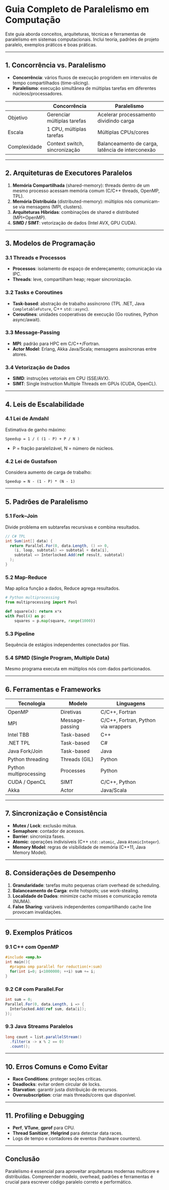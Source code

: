 # Guia Completo de Paralelismo em Computação

Este guia aborda conceitos, arquiteturas, técnicas e ferramentas de paralelismo em sistemas computacionais. Inclui teoria, padrões de projeto paralelo, exemplos práticos e boas práticas.

---

## 1. Concorrência vs. Paralelismo

* **Concorrência**: vários fluxos de execução progridem em intervalos de tempo compartilhados (time-slicing).
* **Paralelismo**: execução simultânea de múltiplas tarefas em diferentes núcleos/processadores.

|              | Concorrência                  | Paralelismo                                      |
| ------------ | ----------------------------- | ------------------------------------------------ |
| Objetivo     | Gerenciar múltiplas tarefas   | Acelerar processamento dividindo carga           |
| Escala       | 1 CPU, múltiplas tarefas      | Múltiplas CPUs/cores                             |
| Complexidade | Context switch, sincronização | Balanceamento de carga, latência de interconexão |

---

## 2. Arquiteturas de Executores Paralelos

1. **Memória Compartilhada** (shared-memory): threads dentro de um mesmo processo acessam memória comum (C/C++ threads, OpenMP, TPL).
2. **Memória Distribuída** (distributed-memory): múltiplos nós comunicam-se via mensagens (MPI, clusters).
3. **Arquiteturas Híbridas**: combinações de shared e distributed (MPI+OpenMP).
4. **SIMD / SIMT**: vetorização de dados (Intel AVX, GPU CUDA).

---

## 3. Modelos de Programação

### 3.1 Threads e Processos

* **Processos**: isolamento de espaço de endereçamento; comunicação via IPC.
* **Threads**: leve, compartilham heap; requer sincronização.

### 3.2 Tasks e Coroutines

* **Task-based**: abstração de trabalho assíncrono (TPL .NET, Java `CompletableFuture`, C++ `std::async`).
* **Coroutines**: unidades cooperativas de execução (Go routines, Python async/await).

### 3.3 Message-Passing

* **MPI**: padrão para HPC em C/C++/Fortran.
* **Actor Model**: Erlang, Akka Java/Scala; mensagens assíncronas entre atores.

### 3.4 Vetorização de Dados

* **SIMD**: instruções vetoriais em CPU (SSE/AVX).
* **SIMT**: Single Instruction Multiple Threads em GPUs (CUDA, OpenCL).

---

## 4. Leis de Escalabilidade

### 4.1 Lei de Amdahl

Estimativa de ganho máximo:

```
Speedup = 1 / ( (1 - P) + P / N )
```

* P = fração paralelizável, N = número de núcleos.

### 4.2 Lei de Gustafson

Considera aumento de carga de trabalho:

```
Speedup = N - (1 - P) * (N - 1)
```

---

## 5. Padrões de Paralelismo

### 5.1 Fork–Join

Divide problema em subtarefas recursivas e combina resultados.

```csharp
// C# TPL
int Sum(int[] data) {
  return Parallel.For(0, data.Length, () => 0,
    (i, loop, subtotal) => subtotal + data[i],
    subtotal => Interlocked.Add(ref result, subtotal)
  );
}
```

### 5.2 Map-Reduce

Map aplica função a dados, Reduce agrega resultados.

```python
# Python multiprocessing
from multiprocessing import Pool

def square(x): return x*x
with Pool(4) as p:
    squares = p.map(square, range(1000))
```

### 5.3 Pipeline

Sequência de estágios independentes conectados por filas.

### 5.4 SPMD (Single Program, Multiple Data)

Mesmo programa executa em múltiplos nós com dados particionados.

---

## 6. Ferramentas e Frameworks

| Tecnologia             | Modelo          | Linguagens                          |
| ---------------------- | --------------- | ----------------------------------- |
| OpenMP                 | Diretivas       | C/C++, Fortran                      |
| MPI                    | Message-passing | C/C++, Fortran, Python via wrappers |
| Intel TBB              | Task-based      | C++                                 |
| .NET TPL               | Task-based      | C#                                  |
| Java Fork/Join         | Task-based      | Java                                |
| Python threading       | Threads (GIL)   | Python                              |
| Python multiprocessing | Processes       | Python                              |
| CUDA / OpenCL          | SIMT            | C/C++, Python                       |
| Akka                   | Actor           | Java/Scala                          |

---

## 7. Sincronização e Consistência

* **Mutex / Lock**: exclusão mútua.
* **Semaphore**: contador de acessos.
* **Barrier**: sincroniza fases.
* **Atomic**: operações indivisíveis (C++ `std::atomic`, Java `AtomicInteger`).
* **Memory Model**: regras de visibilidade de memória (C++11, Java Memory Model).

---

## 8. Considerações de Desempenho

1. **Granularidade**: tarefas muito pequenas criam overhead de scheduling.
2. **Balanceamento de Carga**: evite hotspots; use work-stealing.
3. **Localidade de Dados**: minimize cache misses e comunicação remota (NUMA).
4. **False Sharing**: variáveis independentes compartilhando cache line provocam invalidações.

---

## 9. Exemplos Práticos

### 9.1 C++ com OpenMP

```cpp
#include <omp.h>
int main(){
  #pragma omp parallel for reduction(+:sum)
  for(int i=0; i<1000000; ++i) sum += i;
}
```

### 9.2 C# com Parallel.For

```csharp
int sum = 0;
Parallel.For(0, data.Length, i => {
  Interlocked.Add(ref sum, data[i]);
});
```

### 9.3 Java Streams Paralelos

```java
long count = list.parallelStream()
  .filter(x -> x % 2 == 0)
  .count();
```

---

## 10. Erros Comuns e Como Evitar

* **Race Conditions**: proteger seções críticas.
* **Deadlocks**: evitar ordem circular de locks.
* **Starvation**: garantir justa distribuição de recursos.
* **Oversubscription**: criar mais threads/cores que disponível.

---

## 11. Profiling e Debugging

* **Perf**, **VTune**, **gprof** para CPU.
* **Thread Sanitizer**, **Helgrind** para detectar data races.
* Logs de tempo e contadores de eventos (hardware counters).

---

## Conclusão

Paralelismo é essencial para aproveitar arquiteturas modernas multicore e distribuídas. Compreender modelo, overhead, padrões e ferramentas é crucial para escrever código paralelo correto e performático.
